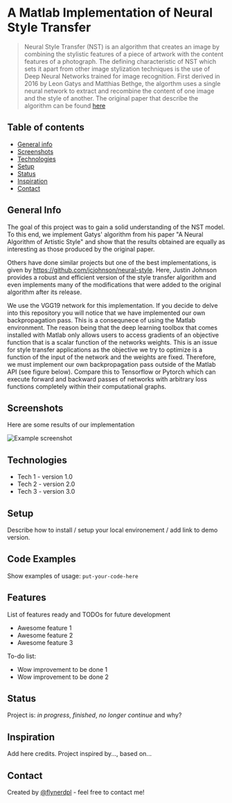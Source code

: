# A Matlab Implementation of Neural Style Transfer
> Neural Style Transfer (NST) is an algorithm that creates an image by combining the stylistic features of a piece of artwork with the content features of a photograph. The defining characteristic of NST which sets it apart from other image stylization techniques is the use of Deep Neural Networks trained for image recognition. First derived in 2016 by Leon Gatys and Matthias Bethge, the algorthm uses a single neural network to extract and recombine the content of one image and the style of another. The original paper that describe the algorithm can be found [here](https://ui.adsabs.harvard.edu/abs/2015arXiv150806576G) 

## Table of contents
* [General info](#general-info)
* [Screenshots](#screenshots)
* [Technologies](#technologies)
* [Setup](#setup)
* [Status](#status)
* [Inspiration](#inspiration)
* [Contact](#contact)

## General Info
The goal of this project was to gain a solid understanding of the NST model. To this end, we implement Gatys' algorithm from his paper "A Neural Algorithm of Artistic Style" and show that the results obtained are equally as interesting as those produced by the original paper. 

Others have done similar projects but one of the best implementations, is given by https://github.com/jcjohnson/neural-style. Here, Justin Johnson provides a robust and efficient version of the style transfer algorithm and even implements many of the modifications that were added to the original algorithm after its release. 

 We use the VGG19 network for this implementation. If you decide to delve into this repository you will notice that we have implemented our own backpropagation pass. This is a consequnece of using the Matlab environment. The reason being that the deep learning toolbox that comes installed with Matlab  only allows users to access gradients of an objective function that is a scalar function of the networks weights. This is an issue for style transfer applications as the objective we try to optimize is a function of the input of the network and the weights are fixed. Therefore, we must implement our own backpropagation pass outside of the Matlab API (see figure below). Compare this to Tensorflow or Pytorch which can execute forward and backward passes of networks with arbitrary loss functions completely within their computational graphs. 

## Screenshots
Here are some results of our implementation 

![Example screenshot](/c/users/con_j/NST_Vangoh_SFU_1000itr.jpg "title")

## Technologies
* Tech 1 - version 1.0
* Tech 2 - version 2.0
* Tech 3 - version 3.0

## Setup
Describe how to install / setup your local environement / add link to demo version.

## Code Examples
Show examples of usage:
`put-your-code-here`

## Features
List of features ready and TODOs for future development
* Awesome feature 1
* Awesome feature 2
* Awesome feature 3

To-do list:
* Wow improvement to be done 1
* Wow improvement to be done 2

## Status
Project is: _in progress_, _finished_, _no longer continue_ and why?

## Inspiration
Add here credits. Project inspired by..., based on...

## Contact
Created by [@flynerdpl](https://www.flynerd.pl/) - feel free to contact me!